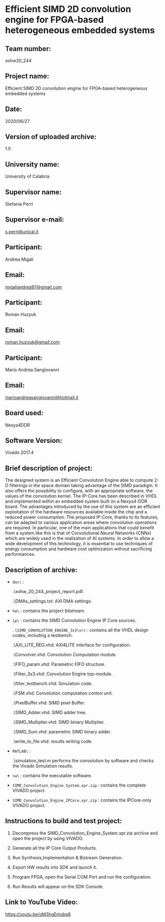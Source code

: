 # Efficient SIMD 2D convolution engine for FPGA-based heterogeneous embedded systems

## Team number: 
xohw20_244

## Project name: 
Efficient SIMD 2D convolution engine for FPGA-based heterogeneous embedded systems

## Date: 
2020/06/27

## Version of uploaded archive: 
1.0

## University name: 
University of Calabria

## Supervisor name: 
Stefania Perri

## Supervisor e-mail: 
s.perri@unical.it

## Participant: 
Andrea Migali
## Email: 
migaliandrea97@gmail.com

## Participant: 
Roman Huzyuk
## Email: 
roman.huzyuk@gmail.com

## Participant: 
Mario Andrea Sangiovanni
## Email: 
marioandreasangiovanni@hotmail.it

## Board used: 
Nexys4DDR

## Software Version: 
Vivado 2017.4

## Brief description of project: 
The designed system is an Efficient Convolution Engine able to compute 2-D filterings in the 
space domain taking advantage of the SIMD paradigm. It also offers the possibility to configure, with 
an appropriate software, the values of the convolution kernel. The IP-Core has been described in 
VHDL and implemented within an embedded system built on a Nexys4-DDR board. The advantages 
introduced by the use of this system are an efficient exploitation of the hardware resources available 
inside the chip and a reduced power consumption. 
The proposed IP-Core, thanks to its features, can be adapted to various application areas 
where convolution operations are required. In particular, one of the main applications that could 
benefit from a system like this is that of Convolutional Neural Networks (CNNs) which are widely 
used in the realization of AI systems. In order to allow a wide development of this technology, it is 
essential to use techniques of energy consumption and hardware cost optimization without sacrificing performances.



## Description of archive:

- `doc\` :

     .\xohw_20_244_project_report.pdf.
	
     .\DMAs_settings.txt: AXI DMA settings.
	
- `hw\` : contains the project bitstream.

- `ip\` : contains the SIMD Convolution Engine IP Core sources.

    `.\SIMD_CONVOLUTION_ENGINE_3x3\src` : contains all the VHDL design codes, including a testbench.	
	
     .\AXI_LITE_REG.vhd: AXI4LITE interface for configuration.

     .\Convolver.vhd: Convolution Computation module.

     .\FIFO_param.vhd: Parametric FIFO structure.

     .\Filter_3x3.vhd: Convolution Engine top-module.

     .\filter_testbench.vhd: Simulation code.

     .\FSM.vhd: Convolution computation control unit.

     .\PixelBuffer.vhd: SIMD pixel Buffer.
	
     .\SIMD_Adder.vhd: SIMD adder tree.

     .\SIMD_Multiplier.vhd: SIMD binary Multiplier.

     .\SIMD_Sum.vhd: parametric SIMD binary adder.

     .\write_to_file.vhd: results writing code.

- `MATLAB\` : 

    .\simulation_test.m performs the convolution by software and checks the Vivado Simulation results.

- `sw\` : contains the executable software.

- `SIMD_Convolution_Engine_System.xpr.zip` : contains the complete VIVADO project.

- `SIMD_Convolution_Engine_IPCore.xpr.zip` : contains the IPCore-only VIVADO project.

## Instructions to build and test project: 

1. Decompress the SIMD_Convolution_Engine_System.xpr.zip archive and open the project by using VIVADO.

2. Generate all the IP Core Output Products.

3. Run Synthesis,Implementation & Bistream Generation.

4. Export HW results into SDK and launch it.

5. Program FPGA, open the Serial COM Port and run the configuration.

6. Run Results will appear on the SDK Console.


## Link to YouTube Video:

https://youtu.be/oM3hgEmobe8
